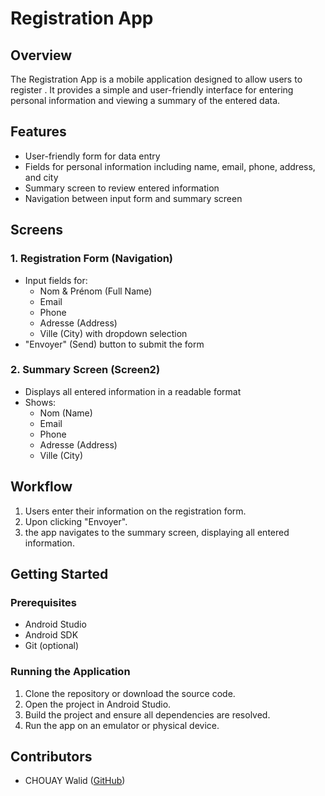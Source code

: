 # Registration App

## Overview

The  Registration App is a mobile application designed to allow users to register . It provides a simple and user-friendly interface for entering personal information and viewing a summary of the entered data.

## Features

- User-friendly form for data entry
- Fields for personal information including name, email, phone, address, and city
- Summary screen to review entered information
- Navigation between input form and summary screen

## Screens

### 1. Registration Form (Navigation)

- Input fields for:
  - Nom & Prénom (Full Name)
  - Email
  - Phone
  - Adresse (Address)
  - Ville (City) with dropdown selection
- "Envoyer" (Send) button to submit the form

### 2. Summary Screen (Screen2)

- Displays all entered information in a readable format
- Shows:
  - Nom (Name)
  - Email
  - Phone
  - Adresse (Address)
  - Ville (City)

## Workflow

1. Users enter their information on the registration form.
2. Upon clicking "Envoyer".
3. the app navigates to the summary screen, displaying all entered information.



## Getting Started

### Prerequisites

- Android Studio
- Android SDK
- Git (optional)

### Running the Application

1. Clone the repository or download the source code.
2. Open the project in Android Studio.
3. Build the project and ensure all dependencies are resolved.
4. Run the app on an emulator or physical device.



## Contributors

- CHOUAY Walid ([GitHub](https://github.com/CHOUAY15))

